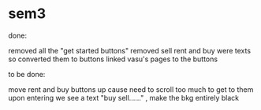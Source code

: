 # sem3

done:

removed all the "get started buttons"
removed sell
rent and buy were texts so converted them to buttons
linked vasu's pages to the buttons


to be done:

move rent and buy buttons up cause need to scroll too much to get to them
upon entering we see a text "buy sell......" , make the bkg entirely black
